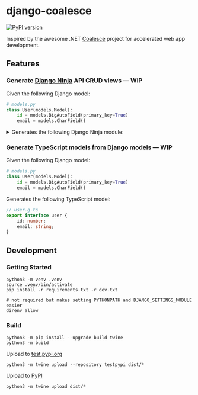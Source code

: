 # django-coalesce

[![PyPI version](https://badge.fury.io/py/django-coalesce.svg)](https://badge.fury.io/py/django-coalesce)

Inspired by the awesome .NET [Coalesce](https://intellitect.github.io/Coalesce/) project for accelerated web app development.

## Features

### Generate [Django Ninja](https://django-ninja.dev/) API CRUD views — WIP

Given the following Django model:
```python
# models.py
class User(models.Model):
    id = models.BigAutoField(primary_key=True)
    email = models.CharField()
```

<details>
<summary>Generates the following Django Ninja module:</summary>

```python
# user_api.g.py
from django.shortcuts import get_object_or_404
from ninja import Router, Schema

from blog.models import User


router = Router()


class UserIn(Schema):
    email: str


class UserOut(Schema):
    id: int
    email: str


@router.post("/", response=UserOut)
def create_user(request, payload: UserIn):
    user = User.objects.create(**payload.dict())
    return {"id": user.id}


@router.get("/{user_id}/", response=UserOut)
def get_user(request, user_id: int):
    user = get_object_or_404(User, id=user_id)
    return user


@router.get("/", response=list[UserOut])
def list_users(request):
    users = User.objects.all()
    return users


@router.put("/{user_id}/")
def update_user(request, user_id: int, payload: UserIn):
    user = get_object_or_404(User, id=user_id)
    for attr, value in payload.dict().items():
        setattr(user, attr, value)
    user.save()
    return {"success": True}


@router.delete("/{user_id}/")
def delete_user(request, user_id: int):
    user = get_object_or_404(User, id=user_id)
    user.delete()
    return {"success": True}
```

</details>

### Generate TypeScript models from Django models — WIP

Given the following Django model:
```python
# models.py
class User(models.Model):
    id = models.BigAutoField(primary_key=True)
    email = models.CharField()
```

Generates the following TypeScript model:
```typescript
// user.g.ts
export interface user {
    id: number;
    email: string;
}
```

## Development

### Getting Started

```shell
python3 -m venv .venv
source .venv/bin/activate
pip install -r requirements.txt -r dev.txt

# not required but makes setting PYTHONPATH and DJANGO_SETTINGS_MODULE easier
direnv allow
```

### Build

```shell
python3 -m pip install --upgrade build twine
python3 -m build
```

Upload to [test.pypi.org](https://test.pypi.org)

```shell
python3 -m twine upload --repository testpypi dist/*
```

Upload to [PyPI](https://pypi.org)

```shell
python3 -m twine upload dist/*
```
